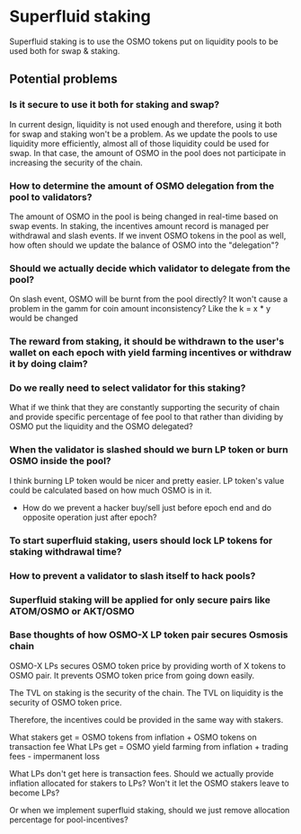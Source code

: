# Superfluid staking

Superfluid staking is to use the OSMO tokens put on liquidity pools to be used both for swap & staking.

## Potential problems

### Is it secure to use it both for staking and swap?

In current design, liquidity is not used enough and therefore, using it both for swap and staking won't be a problem.
As we update the pools to use liquidity more efficiently, almost all of those liquidity could be used for swap.
In that case, the amount of OSMO in the pool does not participate in increasing the security of the chain.

### How to determine the amount of OSMO delegation from the pool to validators?

The amount of OSMO in the pool is being changed in real-time based on swap events.
In staking, the incentives amount record is managed per withdrawal and slash events.
If we invent OSMO tokens in the pool as well, how often should we update the balance of OSMO into the "delegation"?

### Should we actually decide which validator to delegate from the pool?

On slash event, OSMO will be burnt from the pool directly? It won't cause a problem in the gamm for coin amount inconsistency?
Like the k = x * y would be changed

### The reward from staking, it should be withdrawn to the user's wallet on each epoch with yield farming incentives or withdraw it by doing claim?

### Do we really need to select validator for this staking?

What if we think that they are constantly supporting the security of chain and provide specific percentage of fee pool to that rather than dividing by OSMO put the liquidity and the OSMO delegated?

### When the validator is slashed should we burn LP token or burn OSMO inside the pool?

I think burning LP token would be nicer and pretty easier.
LP token's value could be calculated based on how much OSMO is in it.

- How do we prevent a hacker buy/sell just before epoch end and do opposite operation just after epoch?

### To start superfluid staking, users should lock LP tokens for staking withdrawal time? 

### How to prevent a validator to slash itself to hack pools?

### Superfluid staking will be applied for only secure pairs like ATOM/OSMO or AKT/OSMO

### Base thoughts of how OSMO-X LP token pair secures Osmosis chain

OSMO-X LPs secures OSMO token price by providing worth of X tokens to OSMO pair.
It prevents OSMO token price from going down easily.

The TVL on staking is the security of the chain.
The TVL on liquidity is the security of OSMO token price.

Therefore, the incentives could be provided in the same way with stakers.

What stakers get = OSMO tokens from inflation + OSMO tokens on transaction fee
What LPs get = OSMO yield farming from inflation + trading fees - impermanent loss

What LPs don't get here is transaction fees.
Should we actually provide inflation allocated for stakers to LPs? Won't it let the OSMO stakers leave to become LPs?

Or when we implement superfluid staking, should we just remove allocation percentage for pool-incentives?

